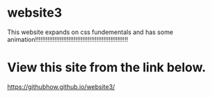 # website3
This website expands on css fundementals and has some animation!!!!!!!!!!!!!!!!!!!!!!!!!!!!!!!!!!!!!!!!!!!!!!!!!!!!!
# View this site from the link below.
https://githubhow.github.io/website3/